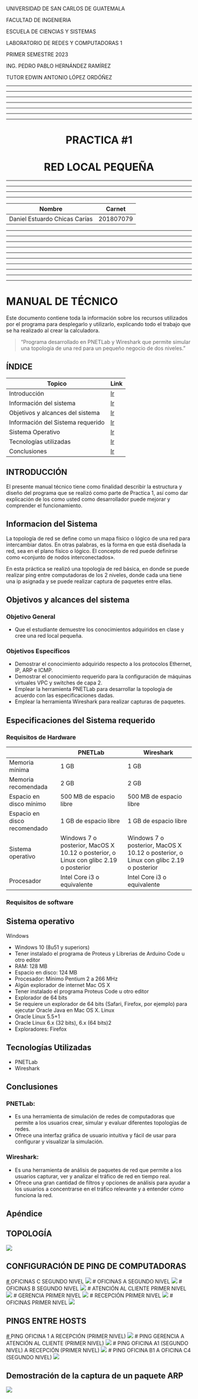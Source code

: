<p>UNIVERSIDAD DE SAN CARLOS DE GUATEMALA</p>
<p>FACULTAD DE INGENIERIA</p>
<p>ESCUELA DE CIENCIAS Y SISTEMAS</p>
<p>LABORATORIO DE REDES Y COMPUTADORAS 1</p>
<p>PRIMER SEMESTRE 2023</p>
<p>ING. PEDRO PABLO HERNÁNDEZ RAMÍREZ</p>
<p>TUTOR EDWIN ANTONIO LÓPEZ ORDÓÑEZ</p>

---


---


---


---


---


---


---

<center> <h1>PRACTICA #1</h1> </center>
<center> <h1>RED LOCAL PEQUEÑA</h1> </center>



---


---


---


---



| Nombre   |      Carnet      |  
|----------|:-------------:|
| Daniel Estuardo Chicas Carías    | 201807079 | 


---


---


---


---




---


---


---


---


---



---

# <a name="nothing"></a>MANUAL DE TÉCNICO
Este documento contiene toda la información sobre los recursos utilizados por el programa para desplegarlo y utilizarlo, explicando todo el trabajo que se ha realizado al crear la calculadora.

>“Programa desarrollado en PNETLab y Wireshark que permite simular una topología de una red para un pequeño negocio de dos niveles.”
## <a name="intro" ></a>ÍNDICE

| Topico | Link |
| ------ | ------ |
| Introducción | [Ir](#intro) |
| Información del sistema | [Ir](#inf) |
| Objetivos y alcances del sistema| [Ir](#ob) |
| Información del Sistema requerido | [Ir](#sis) |
| Sistema Operativo | [Ir](#sis) |
| Tecnologías utilizadas | [Ir](#tech) | 
| Conclusiones | [Ir](#Conclu) |

## <a name="intro" ></a>INTRODUCCIÓN
El presente manual técnico tiene como finalidad describir la estructura y diseño del programa que se realizó como parte de Practica 1, así como dar explicación de los como usted como desarrollador puede mejorar y comprender el funcionamiento.

## <a name="inf"></a>Informacion del Sistema
La topología de red se define como un mapa físico o lógico de una red para intercambiar datos. En otras palabras, es la forma en que está diseñada la red, sea en el plano físico o lógico. El concepto de red puede definirse como «conjunto de nodos interconectados».

En esta práctica se realizó una topología de red básica, en donde se puede realizar ping entre computadoras de los 2 niveles, donde cada una tiene una ip asignada y se puede realizar captura de paquetes entre ellas.

## <a name="ob"></a>Objetivos y alcances del sistema

### Objetivo General
- Que el estudiante demuestre los conocimientos adquiridos en clase y cree una red local pequeña.
### Objetivos Específicos
- Demostrar el conocimiento adquirido respecto a los protocolos Ethernet, IP, ARP e ICMP.
- Demostrar el conocimiento requerido para la configuración de máquinas virtuales VPC y switches de capa 2.
- Emplear la herramienta PNETLab para desarrollar la topología de acuerdo con las especificaciones dadas.
- Emplear la herramienta Wireshark para realizar capturas de paquetes.

## <a name="sis"></a>Especificaciones del Sistema requerido

### <a name="sis"></a>Requisitos de Hardware 
|  | PNETLab | Wireshark |
| ------ | ------ | ------ |
|Memoria mínima|  1 GB| 1 GB|
|Memoria recomendada |  2 GB| 2 GB|
|Espacio en disco mínimo| 500 MB de espacio libre | 500 MB de espacio libre|
|Espacio en disco recomendado |  1 GB de espacio libre| 1 GB de espacio libre|
|Sistema operativo | Windows 7 o posterior, MacOS X 10.12 o posterior, o Linux con glibc 2.19 o posterior | Windows 7 o posterior, MacOS X 10.12 o posterior, o Linux con glibc 2.19 o posterior|
|Procesador | Intel Core i3 o equivalente | Intel Core i3 o equivalente|

### <a name="sis"></a>Requisitos de software
## <a name="sis"></a>Sistema operativo 
Windows
- Windows 10 (8u51 y superiors)
- Tener instalado el programa de Proteus y Librerias de Arduino Code u otro editor
- RAM: 128 MB
- Espacio en disco: 124 MB 
- Procesador: Mínimo Pentium 2 a 266 MHz 
- Algún explorador de internet
Mac OS X 
- Tener instalado el programa Proteus Code u otro editor
- Explorador de 64 bits 
- Se requiere un explorador de 64 bits (Safari, Firefox, por ejemplo) para ejecutar Oracle Java en Mac OS X.
Linux
- Oracle Linux 5.5+1 
- Oracle Linux 6.x (32 bits), 6.x (64 bits)2 
- Exploradores: Firefox


## <a name="tech"></a>Tecnologías Utilizadas
- PNETLab
- Wireshark

## <a name="Conclu"></a>Conclusiones


### PNETLab: 
- Es una herramienta de simulación de redes de computadoras que permite a los usuarios crear, simular y evaluar diferentes topologías de redes.
- Ofrece una interfaz gráfica de usuario intuitiva y fácil de usar para configurar y visualizar la simulación.
### Wireshark:
- Es una herramienta de análisis de paquetes de red que permite a los usuarios capturar, ver y analizar el tráfico de red en tiempo real.
- Ofrece una gran cantidad de filtros y opciones de análisis para ayudar a los usuarios a concentrarse en el tráfico relevante y a entender cómo funciona la red.

## <a name="Conclu"></a>Apéndice

<p align="center">
  
## <a></a>TOPOLOGÍA
  <a href="#"><img src="./Capturas/Topología.PNG"/></a>

  
## <a></a>CONFIGURACIÓN DE PING DE COMPUTADORAS 
  <a href="#">
     # <a></a>OFICINAS C SEGUNDO NIVEL 
    <img src="./Capturas/configuraciónIP_OficinasC 2do nivel.PNG"/>
     # <a></a>OFICINAS A SEGUNDO NIVEL 
    <img src="./Capturas/configuraciónIP_OficinasA 2do nivel.PNG"/>
     # <a></a>OFICINAS B SEGUNDO NIVEL 
    <img src="./Capturas/configuraciónIP_OficinasB 2do nivel.PNG"/>
     # <a></a>ATENCIÓN AL CLIENTE PRIMER NIVEL 
    <img src="./Capturas/configuraciónIP_AtenciónCliente 1er nivel.PNG"/>
     # <a></a>GERENCIA PRIMER NIVEL
    <img src="./Capturas/configuraciónIP_Gerencia 1er nivel.PNG"/>
     # <a></a>RECEPCIÓN PRIMER NIVEL 
    <img src="./Capturas/configuraciónIP_Recepción 1er nivel.PNG"/>
     # <a></a>OFICINAS PRIMER NIVEL 
    <img src="./Capturas/configuraciónIP_Oficina 1er nivel.PNG"/>
  </a>
  
## <a></a> PINGS ENTRE HOSTS
  <a href="#">
     # <a></a>PING OFICINA 1 A RECEPCIÓN (PRIMER NIVEL)
    <img src="./Capturas/ping-Oficina1_Recepción.PNG"/> 
     # <a></a>PING GERENCIA A ATENCIÓN AL CLIENTE (PRIMER NIVEL)
    <img src="./Capturas/ping-Gerencia_AtencionCliente1.PNG"/>  
     # <a></a>PING OFICINA A1 (SEGUNDO NIVEL) A RECEPCIÓN (PRIMER NIVEL)
    <img src="./Capturas/ping-OficinaA1_Recepción1erNivel.PNG"/> 
     # <a></a>PING OFICINA B1 A OFICINA C4 (SEGUNDO NIVEL)
    <img src="./Capturas/ping-OficinaB1_OficinaC4.PNG"/> 
  </a>
  
## <a></a> Demostración de la captura de un paquete ARP 
  
  <a href="#"> 
    <img src="./Capturas/arp_OficinaB1_OficinaC4.PNG"/> 
  </a>
</p>

